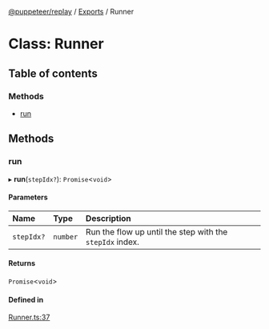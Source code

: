 [@puppeteer/replay](../README.md) / [Exports](../modules.md) / Runner

# Class: Runner

## Table of contents

### Methods

- [run](Runner.md#run)

## Methods

### run

▸ **run**(`stepIdx?`): `Promise`<`void`\>

#### Parameters

| Name | Type | Description |
| :------ | :------ | :------ |
| `stepIdx?` | `number` | Run the flow up until the step with the `stepIdx` index. |

#### Returns

`Promise`<`void`\>

#### Defined in

[Runner.ts:37](https://github.com/puppeteer/replay/blob/main/src/Runner.ts#L37)
